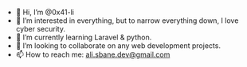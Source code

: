 - 👋 Hi, I’m @0x41-li
- 👀 I’m interested in everything, but to narrow everything down, I love cyber security.
- 🌱 I’m currently learning Laravel & python.
- 💞️ I’m looking to collaborate on any web development projects.
- 📫 How to reach me: ali.sbane.dev@gmail.com

<!---
0x41-li/0x41-li is a ✨ special ✨ repository because its `README.md` (this file) appears on your GitHub profile.
You can click the Preview link to take a look at your changes.
--->
